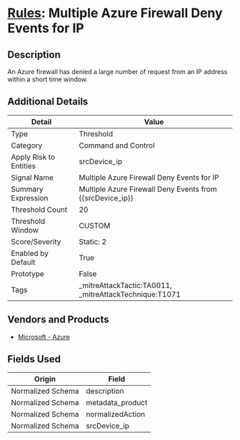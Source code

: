 # [Rules](README.md): Multiple Azure Firewall Deny Events for IP

## Description
An Azure firewall has denied a large number of request from an IP address within a short time window.

## Additional Details
|Detail|Value|
|----|----|
|Type|Threshold|
|Category|Command and Control|
|Apply Risk to Entities|srcDevice_ip|
|Signal Name|Multiple Azure Firewall Deny Events for IP|
|Summary Expression|Multiple Azure Firewall Deny Events from {{srcDevice_ip}}|
|Threshold Count|20|
|Threshold Window|CUSTOM|
|Score/Severity|Static: 2|
|Enabled by Default|True|
|Prototype|False|
|Tags|_mitreAttackTactic:TA0011, _mitreAttackTechnique:T1071|
## Vendors and Products
- [Microsoft - Azure](../products/a1225af5-e778-4068-a9a2-47da93d1ff24.md)


## Fields Used

|Origin|Field|
|----|----|
|Normalized Schema|description|
|Normalized Schema|metadata_product|
|Normalized Schema|normalizedAction|
|Normalized Schema|srcDevice_ip|


